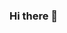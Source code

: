 ### Hi there 👋

<!--
**berliozm/berliozm** is a ✨ _special_ ✨ repository because its `README.md` (this file) appears on your GitHub profile.

Here are some ideas to get you started:

# I like cats 🐱
